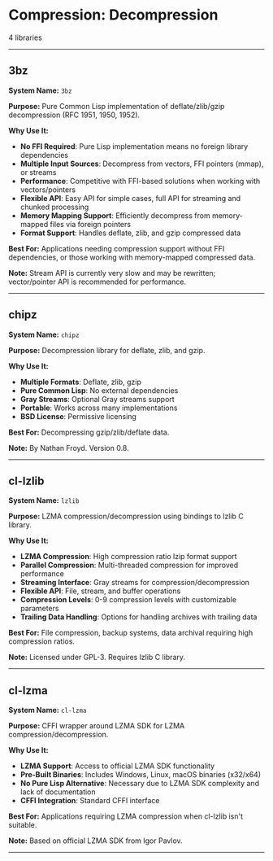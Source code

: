 # Compression: Decompression

4 libraries

---

## 3bz

**System Name:** `3bz`

**Purpose:** Pure Common Lisp implementation of deflate/zlib/gzip decompression (RFC 1951, 1950, 1952).

**Why Use It:**
- **No FFI Required**: Pure Lisp implementation means no foreign library dependencies
- **Multiple Input Sources**: Decompress from vectors, FFI pointers (mmap), or streams
- **Performance**: Competitive with FFI-based solutions when working with vectors/pointers
- **Flexible API**: Easy API for simple cases, full API for streaming and chunked processing
- **Memory Mapping Support**: Efficiently decompress from memory-mapped files via foreign pointers
- **Format Support**: Handles deflate, zlib, and gzip compressed data

**Best For:** Applications needing compression support without FFI dependencies, or those working with memory-mapped compressed data.

**Note:** Stream API is currently very slow and may be rewritten; vector/pointer API is recommended for performance.

---


## chipz

**System Name:** `chipz`

**Purpose:** Decompression library for deflate, zlib, and gzip.

**Why Use It:**
- **Multiple Formats**: Deflate, zlib, gzip
- **Pure Common Lisp**: No external dependencies
- **Gray Streams**: Optional Gray streams support
- **Portable**: Works across many implementations
- **BSD License**: Permissive licensing

**Best For:** Decompressing gzip/zlib/deflate data.

**Note:** By Nathan Froyd. Version 0.8.

---


## cl-lzlib

**System Name:** `lzlib`

**Purpose:** LZMA compression/decompression using bindings to lzlib C library.

**Why Use It:**
- **LZMA Compression**: High compression ratio lzip format support
- **Parallel Compression**: Multi-threaded compression for improved performance
- **Streaming Interface**: Gray streams for compression/decompression
- **Flexible API**: File, stream, and buffer operations
- **Compression Levels**: 0-9 compression levels with customizable parameters
- **Trailing Data Handling**: Options for handling archives with trailing data

**Best For:** File compression, backup systems, data archival requiring high compression ratios.

**Note:** Licensed under GPL-3. Requires lzlib C library.

---


## cl-lzma

**System Name:** `cl-lzma`

**Purpose:** CFFI wrapper around LZMA SDK for LZMA compression/decompression.

**Why Use It:**
- **LZMA Support**: Access to official LZMA SDK functionality
- **Pre-Built Binaries**: Includes Windows, Linux, macOS binaries (x32/x64)
- **No Pure Lisp Alternative**: Necessary due to LZMA SDK complexity and lack of documentation
- **CFFI Integration**: Standard CFFI interface

**Best For:** Applications requiring LZMA compression when cl-lzlib isn't suitable.

**Note:** Based on official LZMA SDK from Igor Pavlov.

---


